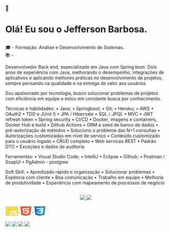 ###  👋

# Olá! Eu sou o Jefferson Barbosa. 
##
🎓 - Formação: Análise e Desenvolvimento de Sistemas.
<br>
📚 - 

Desenvolvedor Back end, especializado em Java com Spring boot.
Dois anos de experiência com Java, melhorando o desempenho, integrações de aplicativos e aplicando melhores práticas no desenvolvimento de projetos, sempre pensando na qualidade e na entrega de valor aos usuários

Sou apaixonado por tecnologia, busco solucionar problemas de projetos com eficiência em equipe e estou em constante busca por conhecimento.

Técnicas e habilidades:
• Java;
• Springboot;
• Git;
• Heroku;
• AWS
• OAuth2
• TDD e JUnit 5
• JPA / Hibernate
• SQL / JPQL
• MVC
• JWT refresh token
• Spring security
• CI/CD
• Docker, imagens e containers, Docker Hub e build
• Github Actions
• ORM e seed de banco de dados
• pré-autorização de métodos
• Soluciono o problema das N+1 consultas
• Autorizações customizadas em nível de serviço
• Conteúdo customizado para o usuário logado
• CRUD completo
• Web services REST
• Padrão DTO
• Exceções e dados de auditoria

Ferramentas:
• Visual Studio Code;
• IntelliJ
• Eclipse
• Github;
• Postman / SoapUI
• PgAdmin - postgree


Soft Skill:
• Apredizado rápido e organização
• Solucionar problemas
• Expência com cliente 
• Boa comunicação 
• Trabalho em equipe 
• Melhoria de produtividade
• Experiência com mapeamento de processos de negócio



##
<div align="center">
  <a href="https://github.com/jefferson1995">
  <img height="180em" src="https://github-readme-stats.vercel.app/api?username=jefferson1995&show_icons=true&theme=blue&include_all_commits=true&count_private=true"/>
  <img height="180em" src="https://github-readme-stats.vercel.app/api/top-langs/?username=jefferson1995&layout=compact&langs_count=7&theme=blue"/>
</div>

 <div style="display: inline_block"><br>
  <img align="center" alt="jefferson-Js" height="30" width="40" src="https://raw.githubusercontent.com/devicons/devicon/master/icons/javascript/javascript-plain.svg">
   <!--<img align="center" alt="jefferson-React" height="30" width="40" src="https://raw.githubusercontent.com/devicons/devicon/master/icons/react/react-original.svg"> -->
  <img align="center" alt="jefferson-HTML" height="30" width="40" src="https://raw.githubusercontent.com/devicons/devicon/master/icons/html5/html5-original.svg">
  <img align="center" alt="jefferson-CSS" height="30" width="40" src="https://raw.githubusercontent.com/devicons/devicon/master/icons/css3/css3-original.svg">
</div>
  <br>
  
  <div>
  <a href="https://instagram.com/jeffersonbarbosa.pro" target="_blank"><img src="https://img.shields.io/badge/-Instagram-%23E4405F?style=for-the-badge&logo=instagram&logoColor=white" target="_blank"></a>
 <a href="https://discord.com/channels/@jeffersonbarbosa" target="_blank"><img src="https://img.shields.io/badge/Discord-7289DA?style=for-the-badge&logo=discord&logoColor=white" target="_blank"></a> 
  <a href = "mailto:jefferson.bds@hotmail.com"><img src="https://img.shields.io/badge/-Gmail-%23333?style=for-the-badge&logo=gmail&logoColor=white" target="_blank"></a>
  <a href="https://www.linkedin.com/in/jefferson-barbosa-225349149/" target="_blank"><img src="https://img.shields.io/badge/-LinkedIn-%230077B5?style=for-the-badge&logo=linkedin&logoColor=white" target="_blank"></a> 
  </div>
